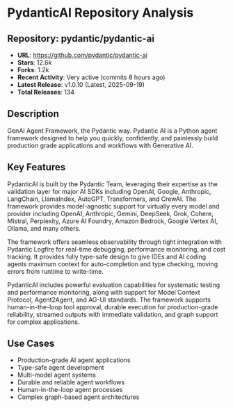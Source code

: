 # PydanticAI Repository Analysis

## Repository: pydantic/pydantic-ai
- **URL**: https://github.com/pydantic/pydantic-ai
- **Stars**: 12.6k
- **Forks**: 1.2k
- **Recent Activity**: Very active (commits 8 hours ago)
- **Latest Release**: v1.0.10 (Latest, 2025-09-19)
- **Total Releases**: 134

## Description
GenAI Agent Framework, the Pydantic way. Pydantic AI is a Python agent framework designed to help you quickly, confidently, and painlessly build production grade applications and workflows with Generative AI.

## Key Features
PydanticAI is built by the Pydantic Team, leveraging their expertise as the validation layer for major AI SDKs including OpenAI, Google, Anthropic, LangChain, LlamaIndex, AutoGPT, Transformers, and CrewAI. The framework provides model-agnostic support for virtually every model and provider including OpenAI, Anthropic, Gemini, DeepSeek, Grok, Cohere, Mistral, Perplexity, Azure AI Foundry, Amazon Bedrock, Google Vertex AI, Ollama, and many others.

The framework offers seamless observability through tight integration with Pydantic Logfire for real-time debugging, performance monitoring, and cost tracking. It provides fully type-safe design to give IDEs and AI coding agents maximum context for auto-completion and type checking, moving errors from runtime to write-time.

PydanticAI includes powerful evaluation capabilities for systematic testing and performance monitoring, along with support for Model Context Protocol, Agent2Agent, and AG-UI standards. The framework supports human-in-the-loop tool approval, durable execution for production-grade reliability, streamed outputs with immediate validation, and graph support for complex applications.

## Use Cases
- Production-grade AI agent applications
- Type-safe agent development
- Multi-model agent systems
- Durable and reliable agent workflows
- Human-in-the-loop agent processes
- Complex graph-based agent architectures
